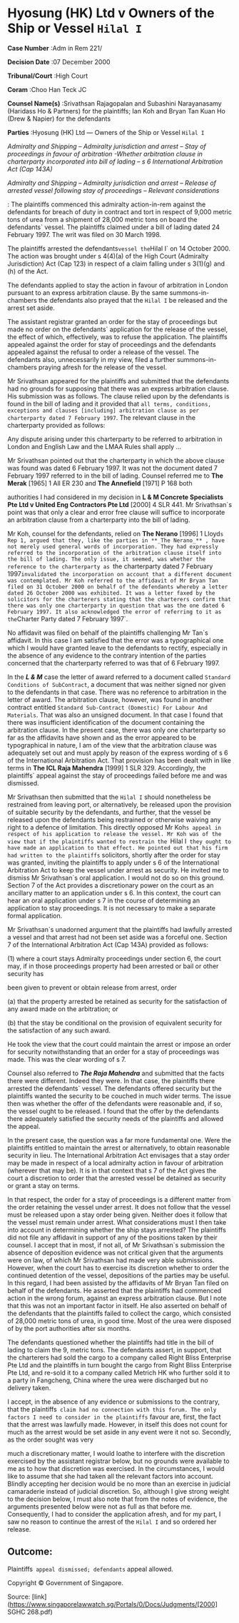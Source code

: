 # Hyosung (HK) Ltd v Owners of the Ship or Vessel `Hilal I` 



**Case Number** :Adm in Rem 221/ 

**Decision Date** :07 December 2000 

**Tribunal/Court** :High Court 

**Coram** :Choo Han Teck JC 

**Counsel Name(s)** :Srivathsan Rajagopalan and Subashini Narayanasamy (Haridass Ho & Partners) for the plaintiffs; Ian Koh and Bryan Tan Kuan Ho (Drew & Napier) for the defendants 

**Parties** :Hyosung (HK) Ltd — Owners of the Ship or Vessel `Hilal I` 

_Admiralty and Shipping_ – _Admiralty jurisdiction and arrest_ – _Stay of proceedings in favour of arbitration -Whether arbitration clause in charterparty incorporated into bill of lading_ – _s 6 International Arbitration Act (Cap 143A)_ 

_Admiralty and Shipping_ – _Admiralty jurisdiction and arrest_ – _Release of arrested vessel following stay of proceedings_ – _Relevant considerations_ 

: The plaintiffs commenced this admiralty action-in-rem against the defendants for breach of duty in contract and tort in respect of 9,000 metric tons of urea from a shipment of 28,000 metric tons on board the defendants` vessel. The plaintiffs claimed under a bill of lading dated 24 February 1997. The writ was filed on 30 March 1998. 

The plaintiffs arrested the defendants` vessel the `Hilal I` on 14 October 2000. The action was brought under s 4(4)(a) of the High Court (Admiralty Jurisdiction) Act (Cap 123) in respect of a claim falling under s 3(1)(g) and (h) of the Act. 

The defendants applied to stay the action in favour of arbitration in London pursuant to an express arbitration clause. By the same summons-in-chambers the defendants also prayed that the `Hilal I` be released and the arrest set aside. 

The assistant registrar granted an order for the stay of proceedings but made no order on the defendants` application for the release of the vessel, the effect of which, effectively, was to refuse the application. The plaintiffs appealed against the order for stay of proceedings and the defendants appealed against the refusal to order a release of the vessel. The defendants also, unnecessarily in my view, filed a further summons-in-chambers praying afresh for the release of the vessel. 

Mr Srivathsan appeared for the plaintiffs and submitted that the defendants had no grounds for supposing that there was an express arbitration clause. His submission was as follows. The clause relied upon by the defendants is found in the bill of lading and it provided that `all terms, conditions, exceptions and clauses [including] arbitration clause as per charterparty dated 7 February 1997`. The relevant clause in the charterparty provided as follows: 

 Any dispute arising under this charterparty to be referred to arbitration in London and English Law and the LMAA Rules shall apply ... 

Mr Srivathsan pointed out that the charterparty in which the above clause was found was dated 6 February 1997. It was not the document dated 7 February 1997 referred to in the bill of lading. Counsel referred me to **The Merak** [1965] 1 All ER 230 and **The Annefield** [1971] P 168 both 


authorities I had considered in my decision in **L & M Concrete Specialists Pte Ltd v United Eng Contractors Pte Ltd** <span class="citation">[2000] 4 SLR 441</span>. Mr Srivathsan`s point was that only a clear and error free clause will suffice to incorporate an arbitration clause from a charterparty into the bill of lading. 

Mr Koh, counsel for the defendants, relied on **The Nerano** [1996] 1 Lloyd`s Rep 1, argued that they, like the parties in **_The Nerano_** , have not merely used general words of incorporation. They had expressly referred to the incorporation of the arbitration clause itself into the bill of lading. The only issue, it seemed, was whether the reference to the charterparty as `the charterparty dated 7 February 1997` invalidated the incorporation on account that a different document was contemplated. Mr Koh referred to the affidavit of Mr Bryan Tan filed on 31 October 2000 on behalf of the defendants whereby a letter dated 26 October 2000 was exhibited. It was a letter faxed by the solicitors for the charterers stating that the charterers confirm that there was only one charterparty in question that was the one dated 6 February 1997. It also acknowledged the error of referring to it as the `Charter Party dated 7 February 1997`. 

No affidavit was filed on behalf of the plaintiffs challenging Mr Tan`s affidavit. In this case I am satisfied that the error was a typographical one which I would have granted leave to the defendants to rectify, especially in the absence of any evidence to the contrary intention of the parties concerned that the charterparty referred to was that of 6 February 1997. 

In the **_L & M_** case the letter of award referred to a document called `Standard Conditions of SubContract`, a document that was neither signed nor given to the defendants in that case. There was no reference to arbitration in the letter of award. The arbitration clause, however, was found in another contract entitled `Standard Sub-Contract (Domestic) For Labour And Materials`. That was also an unsigned document. In that case I found that there was insufficient identification of the document containing the arbitration clause. In the present case, there was only one charterparty so far as the affidavits have shown and as the error appeared to be typographical in nature, I am of the view that the arbitration clause was adequately set out and must apply by reason of the express wording of s 6 of the International Arbitration Act. That provision has been dealt with in like terms in **The ICL Raja Mahendra** <span class="citation">[1999] 1 SLR 329</span>. Accordingly, the plaintiffs` appeal against the stay of proceedings failed before me and was dismissed. 

Mr Srivathsan then submitted that the `Hilal I` should nonetheless be restrained from leaving port, or alternatively, be released upon the provision of suitable security by the defendants, and further, that the vessel be released upon the defendants being restrained or otherwise waiving any right to a defence of limitation. This directly opposed Mr Koh`s appeal in respect of his application to release the vessel. Mr Koh was of the view that if the plaintiffs wanted to restrain the `Hilal I` they ought to have made an application to that effect. He pointed out that his firm had written to the plaintiffs` solicitors, shortly after the order for stay was granted, inviting the plaintiffs to apply under s 6 of the International Arbitration Act to keep the vessel under arrest as security. He invited me to dismiss Mr Srivathsan`s oral application. I would not do so on this ground. Section 7 of the Act provides a discretionary power on the court as an ancillary matter to an application under s 6. In this context, the court can hear an oral application under s 7 in the course of determining an application to stay proceedings. It is not necessary to make a separate formal application. 

Mr Srivathsan`s unadorned argument that the plaintiffs had lawfully arrested a vessel and that arrest had not been set aside was a forceful one. Section 7 of the International Arbitration Act (Cap 143A) provided as follows: 

 (1) where a court stays Admiralty proceedings under section 6, the court may, if in those proceedings property had been arrested or bail or other security has 


 been given to prevent or obtain release from arrest, order 

 (a) that the property arrested be retained as security for the satisfaction of any award made on the arbitration; or 

 (b) that the stay be conditional on the provision of equivalent security for the satisfaction of any such award. 

He took the view that the court could maintain the arrest or impose an order for security notwithstanding that an order for a stay of proceedings was made. This was the clear wording of s 7. 

Counsel also referred to **_The Raja Mahendra_** and submitted that the facts there were different. Indeed they were. In that case, the plaintiffs there arrested the defendants` vessel. The defendants offered security but the plaintiffs wanted the security to be couched in much wider terms. The issue then was whether the offer of the defendants were reasonable and, if so, the vessel ought to be released. I found that the offer by the defendants there adequately satisfied the security needs of the plaintiffs and allowed the appeal. 

In the present case, the question was a far more fundamental one. Were the plaintiffs entitled to maintain the arrest or alternatively, to obtain reasonable security in lieu. The International Arbitration Act envisages that a stay order may be made in respect of a local admiralty action in favour of arbitration (wherever that may be). It is in that context that s 7 of the Act gives the court a discretion to order that the arrested vessel be detained as security or grant a stay on terms. 

In that respect, the order for a stay of proceedings is a different matter from the order retaining the vessel under arrest. It does not follow that the vessel must be released upon a stay order being given. Neither does it follow that the vessel must remain under arrest. What considerations must I then take into account in determining whether the ship stays arrested? The plaintiffs did not file any affidavit in support of any of the positions taken by their counsel. I accept that in most, if not all, of Mr Srivathsan`s submission the absence of deposition evidence was not critical given that the arguments were on law, of which Mr Srivathsan had made very able submissions. However, when the court has to exercise its discretion whether to order the continued detention of the vessel, depositions of the parties may be useful. In this regard, I had been assisted by the affidavits of Mr Bryan Tan filed on behalf of the defendants. He asserted that the plaintiffs had commenced action in the wrong forum, against an express arbitration clause. But I note that this was not an important factor in itself. He also asserted on behalf of the defendants that the plaintiffs failed to collect the cargo, which consisted of 28,000 metric tons of urea, in good time. Most of the urea were disposed of by the port authorities after six months. 

The defendants questioned whether the plaintiffs had title in the bill of lading to claim the 9, metric tons. The defendants assert, in support, that the charterers had sold the cargo to a company called Right Bliss Enterprise Pte Ltd and the plaintiffs in turn bought the cargo from Right Bliss Enterprise Pte Ltd, and re-sold it to a company called Metrich HK who further sold it to a party in Fangcheng, China where the urea were discharged but no delivery taken. 

I accept, in the absence of any evidence or submissions to the contrary, that the plaintiffs` claim had no connection with this forum. The only factors I need to consider in the plaintiffs` favour are, first, the fact that the arrest was lawfully made. However, in itself this does not count for much as the arrest would be set aside in any event were it not so. Secondly, as the order sought was very 


much a discretionary matter, I would loathe to interfere with the discretion exercised by the assistant registrar below, but no grounds were available to me as to how that discretion was exercised. In the circumstances, I would like to assume that she had taken all the relevant factors into account. Blindly accepting her decision would be no more than an exercise in judicial camaraderie instead of judicial discretion. So, although I give strong weight to the decision below, I must also note that from the notes of evidence, the arguments presented below were not as full as that before me. Consequently, I had to consider the application afresh, and for my part, I saw no reason to continue the arrest of the `Hilal I` and so ordered her release. 

## Outcome: 

Plaintiffs` appeal dismissed; defendants` appeal allowed. 

 Copyright © Government of Singapore. 


Source: [link](https://www.singaporelawwatch.sg/Portals/0/Docs/Judgments/[2000] SGHC 268.pdf)
